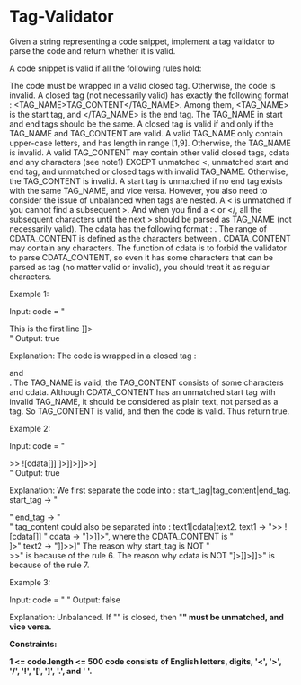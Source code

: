 # Tag-Validator

Given a string representing a code snippet, implement a tag validator to parse the code and return whether it is valid.

A code snippet is valid if all the following rules hold:

The code must be wrapped in a valid closed tag. Otherwise, the code is invalid.
A closed tag (not necessarily valid) has exactly the following format : <TAG_NAME>TAG_CONTENT</TAG_NAME>. Among them, <TAG_NAME> is the start tag, and </TAG_NAME> is the end tag. The TAG_NAME in start and end tags should be the same. A closed tag is valid if and only if the TAG_NAME and TAG_CONTENT are valid.
A valid TAG_NAME only contain upper-case letters, and has length in range [1,9]. Otherwise, the TAG_NAME is invalid.
A valid TAG_CONTENT may contain other valid closed tags, cdata and any characters (see note1) EXCEPT unmatched <, unmatched start and end tag, and unmatched or closed tags with invalid TAG_NAME. Otherwise, the TAG_CONTENT is invalid.
A start tag is unmatched if no end tag exists with the same TAG_NAME, and vice versa. However, you also need to consider the issue of unbalanced when tags are nested.
A < is unmatched if you cannot find a subsequent >. And when you find a < or </, all the subsequent characters until the next > should be parsed as TAG_NAME (not necessarily valid).
The cdata has the following format : <![CDATA[CDATA_CONTENT]]>. The range of CDATA_CONTENT is defined as the characters between <![CDATA[ and the first subsequent ]]>.
CDATA_CONTENT may contain any characters. The function of cdata is to forbid the validator to parse CDATA_CONTENT, so even it has some characters that can be parsed as tag (no matter valid or invalid), you should treat it as regular characters.
 

Example 1:

Input: code = "<DIV>This is the first line <![CDATA[<div>]]></DIV>"
Output: true

Explanation: 
The code is wrapped in a closed tag : <DIV> and </DIV>. 
The TAG_NAME is valid, the TAG_CONTENT consists of some characters and cdata. 
Although CDATA_CONTENT has an unmatched start tag with invalid TAG_NAME, it should be considered as plain text, not parsed as a tag.
So TAG_CONTENT is valid, and then the code is valid. Thus return true.

Example 2:

Input: code = "<DIV>>>  ![cdata[]] <![CDATA[<div>]>]]>]]>>]</DIV>"
Output: true

Explanation:
We first separate the code into : start_tag|tag_content|end_tag.
start_tag -> "<DIV>"
end_tag -> "</DIV>"
tag_content could also be separated into : text1|cdata|text2.
text1 -> ">>  ![cdata[]] "
cdata -> "<![CDATA[<div>]>]]>", where the CDATA_CONTENT is "<div>]>"
text2 -> "]]>>]"
The reason why start_tag is NOT "<DIV>>>" is because of the rule 6.
The reason why cdata is NOT "<![CDATA[<div>]>]]>]]>" is because of the rule 7.

Example 3:

Input: code = "<A>  <B> </A>   </B>"
Output: false

Explanation: Unbalanced. If "<A>" is closed, then "<B>" must be unmatched, and vice versa.
 

Constraints:

1 <= code.length <= 500
code consists of English letters, digits, '<', '>', '/', '!', '[', ']', '.', and ' '.
